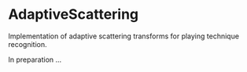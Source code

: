 # AdaptiveScattering
Implementation of adaptive scattering transforms for playing technique recognition.

In preparation ...
